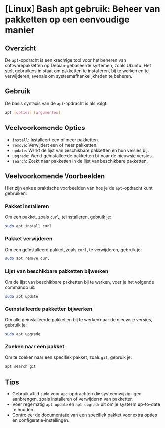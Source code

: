 # [Linux] Bash apt gebruik: Beheer van pakketten op een eenvoudige manier

## Overzicht
De `apt`-opdracht is een krachtige tool voor het beheren van softwarepakketten op Debian-gebaseerde systemen, zoals Ubuntu. Het stelt gebruikers in staat om pakketten te installeren, bij te werken en te verwijderen, evenals om systeemafhankelijkheden te beheren.

## Gebruik
De basis syntaxis van de `apt`-opdracht is als volgt:

```bash
apt [opties] [argumenten]
```

## Veelvoorkomende Opties
- `install`: Installeert een of meer pakketten.
- `remove`: Verwijdert een of meer pakketten.
- `update`: Werkt de lijst van beschikbare pakketten en hun versies bij.
- `upgrade`: Werkt geïnstalleerde pakketten bij naar de nieuwste versies.
- `search`: Zoekt naar pakketten in de lijst van beschikbare pakketten.

## Veelvoorkomende Voorbeelden
Hier zijn enkele praktische voorbeelden van hoe je de `apt`-opdracht kunt gebruiken:

### Pakket installeren
Om een pakket, zoals `curl`, te installeren, gebruik je:

```bash
sudo apt install curl
```

### Pakket verwijderen
Om een geïnstalleerd pakket, zoals `curl`, te verwijderen, gebruik je:

```bash
sudo apt remove curl
```

### Lijst van beschikbare pakketten bijwerken
Om de lijst van beschikbare pakketten bij te werken, voer je het volgende commando uit:

```bash
sudo apt update
```

### Geïnstalleerde pakketten bijwerken
Om alle geïnstalleerde pakketten bij te werken naar de nieuwste versies, gebruik je:

```bash
sudo apt upgrade
```

### Zoeken naar een pakket
Om te zoeken naar een specifiek pakket, zoals `git`, gebruik je:

```bash
apt search git
```

## Tips
- Gebruik altijd `sudo` voor `apt`-opdrachten die systeemwijzigingen aanbrengen, zoals installeren of verwijderen van pakketten.
- Voer regelmatig `apt update` en `apt upgrade` uit om je systeem up-to-date te houden.
- Controleer de documentatie van een specifiek pakket voor extra opties en configuratie-instellingen.